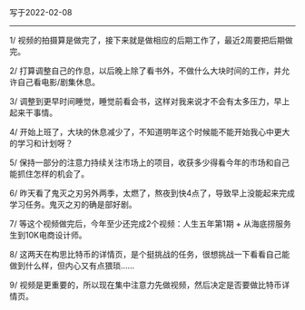 写于2022-02-08

-----

1/ 视频的拍摄算是做完了，接下来就是做相应的后期工作了，最近2周要把后期做完。

2/ 打算调整自己的作息，以后晚上除了看书外，不做什么大块时间的工作，并允许自己看电影/剧集休息。

3/ 调整到更早时间睡觉，睡觉前看会书，这样对我来说才不会有太多压力，早上起来干事情。

4/ 开始上班了，大块的休息减少了，不知道明年这个时候能不能开始我心中更大的学习和计划呀？

5/ 保持一部分的注意力持续关注市场上的项目，收获多少得看今年的市场和自己能抓住怎样的机会了。

6/ 昨天看了鬼灭之刃另外两季，太燃了，熬夜到快4点了，导致早上没能起来完成学习任务。鬼灭之刃的确是部好剧。

7/ 等这个视频做完后，今年至少还完成2个视频：人生五年第1期 + 从海底捞服务生到10K电商设计师。

8/ 这两天在构思比特币的详情页，是个挺挑战的任务，很想挑战一下看看自己能做到什么样，但内心又有点猥琐……

9/ 视频是更重要的，所以现在集中注意力先做视频，然后决定是否要做比特币详情页。
